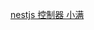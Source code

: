 [nestjs 控制器 小满](https://blog.csdn.net/qq1195566313/article/details/126324056?ops_request_misc=%257B%2522request%255Fid%2522%253A%2522167333333316782427421004%2522%252C%2522scm%2522%253A%252220140713.130102334.pc%255Fblog.%2522%257D&request_id=167333333316782427421004&biz_id=0&utm_medium=distribute.pc_search_result.none-task-blog-2~blog~first_rank_ecpm_v1~times_rank-11-126324056-null-null.blog_rank_default&utm_term=nest&spm=1018.2226.3001.4450)

